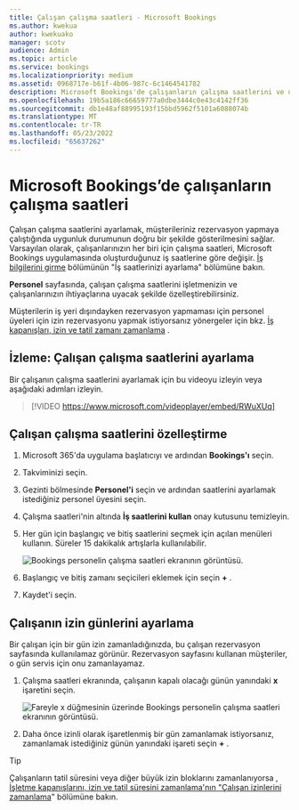 ```yaml
---
title: Çalışan çalışma saatleri - Microsoft Bookings
ms.author: kwekua
author: kwekuako
manager: scotv
audience: Admin
ms.topic: article
ms.service: bookings
ms.localizationpriority: medium
ms.assetid: 0968717e-b61f-4b06-987c-6c1464541782
description: Microsoft Bookings'de çalışanların çalışma saatlerini ve uygunluk durumunu ayarlayın.
ms.openlocfilehash: 19b5a186c66659777a0dbe3444c0e43c4142ff36
ms.sourcegitcommit: db1e48af88995193f15bbd5962f5101a6088074b
ms.translationtype: MT
ms.contentlocale: tr-TR
ms.lasthandoff: 05/23/2022
ms.locfileid: "65637262"
---
```

# <a name="employee-working-hours-in-microsoft-bookings"></a>Microsoft Bookings’de çalışanların çalışma saatleri

Çalışan çalışma saatlerini ayarlamak, müşterileriniz rezervasyon yapmaya çalıştığında uygunluk durumunun doğru bir şekilde gösterilmesini sağlar. Varsayılan olarak, çalışanlarınızın her biri için çalışma saatleri, Microsoft Bookings uygulamasında oluşturduğunuz iş saatlerine göre değişir. [İş bilgilerini girme](enter-business-information.md) bölümünün "İş saatlerinizi ayarlama" bölümüne bakın.

**Personel** sayfasında, çalışan çalışma saatlerini işletmenizin ve çalışanlarınızın ihtiyaçlarına uyacak şekilde özelleştirebilirsiniz.

Müşterilerin iş yeri dışındayken rezervasyon yapmaması için personel üyeleri için izin rezervasyonu yapmak istiyorsanız yönergeler için bkz. [İş kapanışları, izin ve tatil zamanı zamanlama](schedule-closures-time-off-vacation.md) .

## <a name="watch-set-employee-working-hours"></a>İzleme: Çalışan çalışma saatlerini ayarlama

Bir çalışanın çalışma saatlerini ayarlamak için bu videoyu izleyin veya aşağıdaki adımları izleyin.

> [!VIDEO https://www.microsoft.com/videoplayer/embed/RWuXUq]

## <a name="customize-employee-working-hours"></a>Çalışan çalışma saatlerini özelleştirme

1. Microsoft 365'da uygulama başlatıcıyı ve ardından **Bookings'ı** seçin.

1. Takviminizi seçin.

1. Gezinti bölmesinde **Personel'i** seçin ve ardından saatlerini ayarlamak istediğiniz personel üyesini seçin.

1. Çalışma saatleri'nin altında **İş saatlerini kullan** onay kutusunu temizleyin.

1. Her gün için başlangıç ve bitiş saatlerini seçmek için açılan menüleri kullanın. Süreler 15 dakikalık artışlarla kullanılabilir.

   ![Bookings personelin çalışma saatleri ekranının görüntüsü.](../media/bookings-staff-hours.png)

1. Başlangıç ve bitiş zamanı seçicileri eklemek için seçin **+** .

1. Kaydet'i seçin.

## <a name="set-an-employees-days-off"></a>Çalışanın izin günlerini ayarlama

Bir çalışan için bir gün izin zamanladığınızda, bu çalışan rezervasyon sayfasında kullanılamaz görünür. Rezervasyon sayfasını kullanan müşteriler, o gün servis için onu zamanlayamaz.

1. Çalışma saatleri ekranında, çalışanın kapalı olacağı günün yanındaki **x** işaretini seçin.

   ![Fareyle x düğmesinin üzerinde Bookings personelin çalışma saatleri ekranının görüntüsü.](../media/bookings-staff-time-off.png)

1. Daha önce izinli olarak işaretlenmiş bir gün zamanlamak istiyorsanız, zamanlamak istediğiniz günün yanındaki işareti seçin **+** .

> [!TIP]
> Çalışanların tatil süresini veya diğer büyük izin bloklarını zamanlanıyorsa [, İşletme kapanışlarını, izin ve tatil süresini zamanlama'nın "Çalışan izinlerini zamanlama](schedule-closures-time-off-vacation.md#schedule-employee-time-off)" bölümüne bakın.

